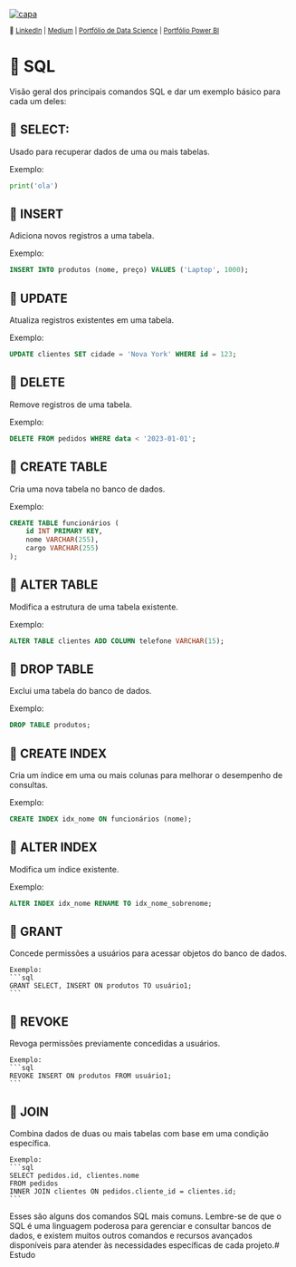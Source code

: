 [![capa](https://media.discordapp.net/attachments/1088554408469602305/1140761341506879508/Black_Technology_LinkedIn_Banner_6.jpg?width=1025&height=256)](https://github.com/SarahFeanor?tab=repositories)

<sub> 🔗 [LinkedIn](https://www.linkedin.com/in/sarahfrezende/) | [Medium](https://medium.com/@sarahfrezende) |  [Portfólio de Data Science](https://github.com/sarahfeanor/Portfolio-DataScience)
 | [Portfólio Power BI](https://github.com/SarahFeanor/Portfolio_PowerBI)

# 🔹 SQL

Visão geral dos principais comandos SQL e dar um exemplo básico para cada um deles:

## 🔶 **SELECT**:
   
   Usado para recuperar dados de uma ou mais tabelas.

   Exemplo:
   ```python
   print('ola')
   ```

## 🔶 **INSERT** 

Adiciona novos registros a uma tabela.

   Exemplo:
   ```sql
   INSERT INTO produtos (nome, preço) VALUES ('Laptop', 1000);
   ```

## 🔶 **UPDATE** 

Atualiza registros existentes em uma tabela.

   Exemplo:
   ```sql
   UPDATE clientes SET cidade = 'Nova York' WHERE id = 123;
   ```

## 🔶 **DELETE**

Remove registros de uma tabela.

   Exemplo:
   ```sql
   DELETE FROM pedidos WHERE data < '2023-01-01';
   ```

## 🔶 **CREATE TABLE**

Cria uma nova tabela no banco de dados.

   Exemplo:
   ```sql
   CREATE TABLE funcionários (
       id INT PRIMARY KEY,
       nome VARCHAR(255),
       cargo VARCHAR(255)
   );
   ```

## 🔶 **ALTER TABLE**

Modifica a estrutura de uma tabela existente.

   Exemplo:
   ```sql
   ALTER TABLE clientes ADD COLUMN telefone VARCHAR(15);
   ```

## 🔶 **DROP TABLE**

Exclui uma tabela do banco de dados.

   Exemplo:
   ```sql
   DROP TABLE produtos;
   ```

## 🔶 **CREATE INDEX**

Cria um índice em uma ou mais colunas para melhorar o desempenho de consultas.

   Exemplo:
   ```sql
   CREATE INDEX idx_nome ON funcionários (nome);
   ```

## 🔶 **ALTER INDEX**

Modifica um índice existente.

   Exemplo:
   ```sql
   ALTER INDEX idx_nome RENAME TO idx_nome_sobrenome;
   ```

## 🔶 **GRANT**

Concede permissões a usuários para acessar objetos do banco de dados.

    Exemplo:
    ```sql
    GRANT SELECT, INSERT ON produtos TO usuário1;
    ```

## 🔶 **REVOKE**

Revoga permissões previamente concedidas a usuários.

    Exemplo:
    ```sql
    REVOKE INSERT ON produtos FROM usuário1;
    ```

## 🔶 **JOIN**

Combina dados de duas ou mais tabelas com base em uma condição específica.

    Exemplo:
    ```sql
    SELECT pedidos.id, clientes.nome
    FROM pedidos
    INNER JOIN clientes ON pedidos.cliente_id = clientes.id;
    ```

Esses são alguns dos comandos SQL mais comuns. Lembre-se de que o SQL é uma linguagem poderosa para gerenciar e consultar bancos de dados, 
e existem muitos outros comandos e recursos avançados disponíveis para atender às necessidades específicas de cada projeto.# Estudo